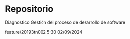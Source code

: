 # Repositorio
Diagnostico Gestión del proceso de desarrollo de software

feature/20193tn002 5:30 02/09/2024